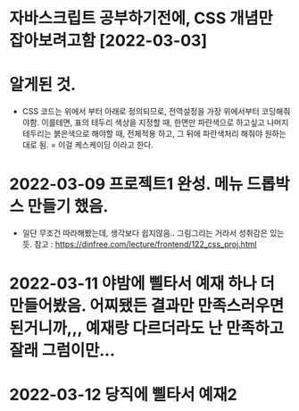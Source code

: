 # 자바스크립트 공부하기전에, CSS 개념만 잡아보려고함 [2022-03-03]

# 알게된 것.

- CSS 코드는 위에서 부터 아래로 정의되므로, 전역설정을 가장 위에서부터 코딩해줘야함.
  이를테면, 표의 테두리 색상을 지정할 때, 한면만 파란색으로 하고싶고 나머지 테두리는 붉은색으로 해야할 때, 전체적용 하고, 그 뒤에 파란색처리 해줘야 원하는 대로 됨.
  = 이걸 케스케이딩 이라고 한다.

# 2022-03-09 프로젝트1 완성. 메뉴 드롭박스 만들기 했음.

- 일단 무조건 따라해봤는데, 생각보다 쉽지않음.. 그림그리는 거라서 성취감은 있는듯.
  참고 : https://dinfree.com/lecture/frontend/122_css_proj.html

# 2022-03-11 야밤에 삘타서 예재 하나 더 만들어봤음. 어찌됐든 결과만 만족스러우면 된거니까,,, 예재랑 다르더라도 난 만족하고 잘래 그럼이만...


# 2022-03-12 당직에 삘타서 예재2 
